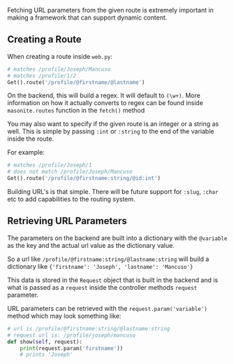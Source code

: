Fetching URL parameters from the given route is extremely important in making a framework that can support dynamic content.

## Creating a Route

When creating a route inside `web.py`:

```python
# matches /profile/Joseph/Mancuso
# matches /profile/1/2
Get().route('/profile/@firstname/@lastname')
```

On the backend, this will build a regex. It will default to `(\w+)`. More information on how it actually converts to regex can be found inside `masonite.routes` function in the `fetch()` method

You may also want to specify if the given route is an integer or a string as well. This is simple by passing `:int` or `:string` to the end of the variable inside the route.

For example:

```python
# matches /profile/Joseph/1
# does not match /profile/Joseph/Mancuso
Get().route('/profile/@firstname:string/@id:int')
```

Building URL's is that simple. There will be future support for `:slug`, `:char` etc to add capabilities to the routing system.

## Retrieving URL Parameters

The parameters on the backend are built into a dictionary with the `@variable` as the key and the actual url value as the dictionary value.

So a url like `/profile/@firstname:string/@lastname:string` will build a dictionary like `{'firstname': 'Joseph', 'lastname': 'Mancuso'}`

This data is stored in the `Request` object that is built in the backend and is what is passed as a `request` inside the controller methods `request` parameter.

URL parameters can be retrieved with the `request.param('variable')` method which may look something like:

```python
# url is /profile/@firstname:string/@lastname:string
# request url is: /profile/joseph/mancuso
def show(self, request):
    print(request.param('firstname')) 
    # prints 'Joseph'
```
